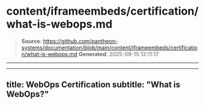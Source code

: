 # content/iframeembeds/certification/what-is-webops.md

> **Source**: https://github.com/pantheon-systems/documentation/blob/main/content/iframeembeds/certification/what-is-webops.md
> **Generated**: 2025-09-15 12:11:17

---

---
title: WebOps Certification
subtitle: "What is WebOps?"
---

<Partial file="certification-guide/what-is-webops.md" />
